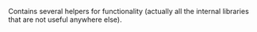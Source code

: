 Contains several helpers for functionality (actually all the internal 
libraries that are not useful anywhere else). 
